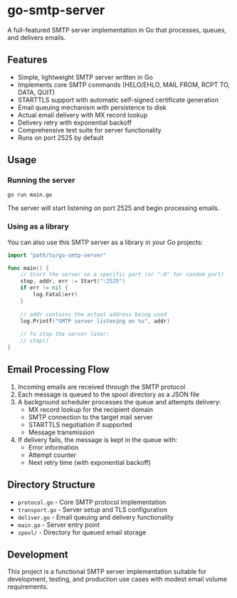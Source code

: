 # go-smtp-server

A full-featured SMTP server implementation in Go that processes, queues, and delivers emails.

## Features

- Simple, lightweight SMTP server written in Go
- Implements core SMTP commands (HELO/EHLO, MAIL FROM, RCPT TO, DATA, QUIT)
- STARTTLS support with automatic self-signed certificate generation
- Email queuing mechanism with persistence to disk
- Actual email delivery with MX record lookup
- Delivery retry with exponential backoff
- Comprehensive test suite for server functionality
- Runs on port 2525 by default

## Usage

### Running the server

```
go run main.go
```

The server will start listening on port 2525 and begin processing emails.

### Using as a library

You can also use this SMTP server as a library in your Go projects:

```go
import "path/to/go-smtp-server"

func main() {
    // Start the server on a specific port (or ":0" for random port)
    stop, addr, err := Start(":2525")
    if err != nil {
        log.Fatal(err)
    }
    
    // addr contains the actual address being used
    log.Printf("SMTP server listening on %s", addr)
    
    // To stop the server later:
    // stop()
}
```

## Email Processing Flow

1. Incoming emails are received through the SMTP protocol
2. Each message is queued to the spool directory as a JSON file
3. A background scheduler processes the queue and attempts delivery:
   - MX record lookup for the recipient domain
   - SMTP connection to the target mail server
   - STARTTLS negotiation if supported
   - Message transmission
4. If delivery fails, the message is kept in the queue with:
   - Error information
   - Attempt counter
   - Next retry time (with exponential backoff)

## Directory Structure

- `protocol.go` - Core SMTP protocol implementation
- `transport.go` - Server setup and TLS configuration
- `deliver.go` - Email queuing and delivery functionality
- `main.go` - Server entry point
- `spool/` - Directory for queued email storage

## Development

This project is a functional SMTP server implementation suitable for development, testing, and production use cases with modest email volume requirements. 